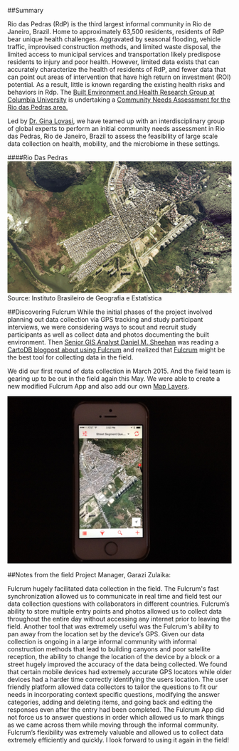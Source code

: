 
##Summary

Rio das Pedras (RdP) is the third largest informal community in Rio de Janeiro, Brazil. Home to approximately 63,500 residents, residents of RdP bear unique health challenges. Aggravated by seasonal flooding, vehicle traffic, improvised construction methods, and limited waste disposal, the limited access to municipal services and transportation likely predispose residents to injury and poor health. However, limited data exists that can accurately characterize the health of residents of RdP, and fewer data that can point out areas of intervention that have high return on investment (ROI) potential. As a result, little is known regarding the existing health risks and behaviors in Rdp. The [Built Environment and Health Research Group at Columbia University](http://beh.columbia.edu/) is undertaking a [Community Needs Assessment for the Rio das Pedras area.](http://beh.columbia.edu/2014/07/25/rio-das-pedras-community-needs-assessment/)

Led by [Dr. Gina Lovasi](http://www.mailman.columbia.edu/our-faculty/profile?uni=gl2225), we have teamed up with an interdisciplinary group of global experts to perform an initial community needs assessment in Rio das Pedras, Rio de Janeiro, Brazil to assess the feasibility of large scale data collection on health, mobility, and the microbiome in these settings.

####Rio Das Pedras
![aerial](img/brasil_gov_rdp_aerial.png)
Source: Instituto Brasileiro de Geografia e Estatística

##Discovering Fulcrum
While the initial phases of the project involved planning out data collection via GPS tracking and study participant interviews, we were considering ways to scout and recruit study participants as well as collect data and photos documenting the built environment. Then [Senior GIS Analyst Daniel M. Sheehan](http://nygeog.github.io/) was reading a [CartoDB blogpost about using Fulcrum](http://docs.cartodb.com/tutorials/data_collection_fulcrum.html) and realized that [Fulcrum](http://fulcrumapp.com/) might be the best tool for collecting data in the field. 

We did our first round of data collection in March 2015. And the field team is gearing up to be out in the field again this May. We were able to create a new modified Fulcrum App and also add our own [Map Layers](http://fulcrumapp.com/help/adding-layers/). 

![aerial](img/phone.jpg)

##Notes from the field
Project Manager, Garazi Zulaika: 

Fulcrum hugely facilitated data collection in the field. The Fulcrum's fast synchronization allowed us to communicate in real time and field test our data collection questions with collaborators in different countries.  Fulcrum’s ability to store multiple entry points and photos allowed us to collect data throughout the entire day without accessing any internet prior to leaving the field. Another tool that was extremely useful was the Fulcrum's ability to pan away from the location set by the device’s GPS. Given our data collection is ongoing in a large informal community with informal construction methods that lead to building canyons and poor satellite reception, the ability to change the location of the device by a block or a street hugely improved the accuracy of the data being collected. We found that certain mobile devices had extremely accurate GPS locators while older devices had a harder time correctly identifying the users location. The user friendly platform allowed data collectors to tailor the questions to fit our needs in incorporating context specific questions, modifying the answer categories, adding and deleting items, and going back and editing the responses even after the entry had been completed. The Fulcrum App did not force us to answer questions in order which allowed us to mark things as we came across them while moving through the informal community. Fulcrum’s flexibility was extremely valuable and allowed us to collect data extremely efficiently and quickly. I look forward to using it again in the field! 




